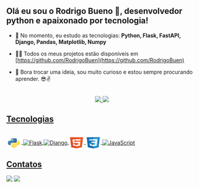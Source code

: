 ## Olá eu sou o Rodrigo Bueno 👋, desenvolvedor python e apaixonado por tecnologia!

- 🌱 No momento, eu estudo as tecnologias: **Python, Flask, FastAPI, Django, Pandas, Matplotlib, Numpy**

- 👨‍💻 Todos os meus projetos estão disponíveis em [https://github.com/RodrigoBuen](https://github.com/RodrigoBuen)

- 💬 Bora trocar uma ideia, sou muito curioso e estou sempre procurando aprender. 😎✌

<br>
  
<div align="center">
  <a href="https://github.com/rodrigobuen">
  <img height="190em" src="https://github-readme-stats.vercel.app/api?username=rodrigobuen&show_icons=true&theme=dark&include_all_commits=true&count_private=true"/>
  <img height="190em" src="https://github-readme-stats.vercel.app/api/top-langs/?username=rodrigobuen&layout=compact&langs_count=7&theme=dark"/>
</div>
  
 ## Tecnologias
<div style="display: inline_block"><br>
  <img align="center" alt="Python" height="30" width="40" src="https://raw.githubusercontent.com/devicons/devicon/master/icons/python/python-original.svg">
  <img align="center" alt="Flask" height="65" width="85" src="https://cdn.jsdelivr.net/gh/devicons/devicon/icons/flask/flask-original-wordmark.svg" />
  <img align="center" alt="Django" height="65" width="85" src="https://cdn.jsdelivr.net/gh/devicons/devicon/icons/django/django-original.svg" />
  <img align="center" alt="HTML" height="30" width="40" src="https://raw.githubusercontent.com/devicons/devicon/master/icons/html5/html5-original.svg">
  <img align="center" alt="CSS" height="30" width="40" src="https://raw.githubusercontent.com/devicons/devicon/master/icons/css3/css3-original.svg">
  <img align='center' alt='JavaScript' height='30' width='40' src="https://cdn.jsdelivr.net/gh/devicons/devicon/icons/javascript/javascript-original.svg" />
</div>
  
 ## Contatos 
<div> 
  <a href = "mailto:rodrigo.bueno.developer@gmail.com"><img src="https://img.shields.io/badge/-Gmail-%23333?style=for-the-badge&logo=gmail&logoColor=white" target="_blank"></a>
  <a href="https://www.linkedin.com/in/rodrigo-bueno-518775210/" target="_blank"><img src="https://img.shields.io/badge/-LinkedIn-%230077B5?style=for-the-badge&logo=linkedin&logoColor=white" target="_blank"></a> 
 
</div>
